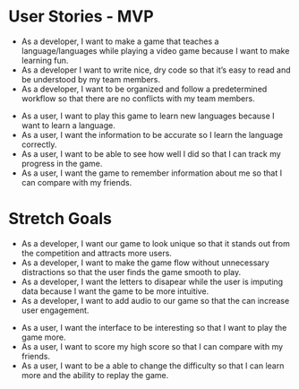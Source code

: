 <h1>User Stories - MVP</h1>
<ul>
    <li>As a developer, I want to make a game that teaches a language/languages while playing a video game because I want to make learning fun.</li>
    <li>As a developer I want to write nice, dry code so that it’s easy to read and be understood by my team members.</li>
    <li>As a developer, I want to be organized and follow a predetermined workflow so that there are no conflicts with my team members.</li>
</ul>
<ul>
    <li>As a user, I want to play this game to learn new languages because I want to learn a language.</li>
    <li>As a user, I want the information to be accurate so I learn the language correctly.</li>
    <li>As a user, I want to be able to see how well I did so that I can track my progress in the game.</li>
    <li>As a user, I want the game to remember information about me so that I can compare with my friends.</li>
</ul>

<h1>Stretch Goals</h1>
<ul>
    <li>As a developer, I want our game to look unique so that it stands out from the competition and attracts more users.</li>
    <li>As a developer, I want to make the game flow without unnecessary distractions so that the user finds the game smooth to play.</li>
    <li>As a developer, I want the letters to disapear while the user is imputing data because I want the game to be more intuitive.</li>
    <li>As a developer, I want to add audio to our game so that the can increase user engagement.</li>
</ul>
<ul>
    <li>As a user, I want the interface to be interesting so that I want to play the game more.</li>
    <li>As a user, I want to score my high score so that I can compare with my friends.</li>
    <li>As a user, I want to be a able to change the difficulty so that I can learn more and the ability to replay the game.</li>
</ul>
